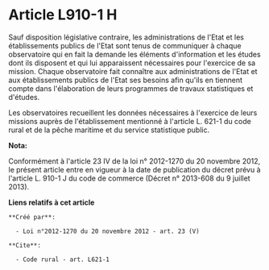 # Article L910-1 H

Sauf disposition législative contraire, les administrations de l'Etat et les établissements publics de l'Etat sont tenus de
communiquer à chaque observatoire qui en fait la demande les éléments d'information et les études dont ils disposent et qui
lui apparaissent nécessaires pour l'exercice de sa mission. Chaque observatoire fait connaître aux administrations de l'Etat
et aux établissements publics de l'Etat ses besoins afin qu'ils en tiennent compte dans l'élaboration de leurs programmes de
travaux statistiques et d'études. 

Les observatoires recueillent les données nécessaires à l'exercice de leurs missions auprès de l'établissement mentionné à
l'article L. 621-1 du code rural et de la pêche maritime et du service statistique public.

**Nota:**

Conformément à l'article 23 IV de la loi n° 2012-1270 du 20 novembre 2012, le présent article entre en vigueur à la date de
publication du décret prévu à l'article L. 910-1 J du code de commerce (Décret n° 2013-608 du 9 juillet 2013).

**Liens relatifs à cet article**

	**Créé par**:

	  - Loi n°2012-1270 du 20 novembre 2012 - art. 23 (V)

	**Cite**:

	  - Code rural - art. L621-1

